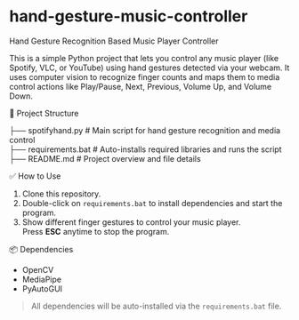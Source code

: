# hand-gesture-music-controller
Hand Gesture Recognition Based Music Player Controller 

This is a simple Python project that lets you control any music player (like Spotify, VLC, or YouTube) using hand gestures detected via your webcam. 
It uses computer vision to recognize finger counts and maps them to media control actions like Play/Pause, Next, Previous, Volume Up, and Volume Down.

📂 Project Structure

├── spotifyhand.py     # Main script for hand gesture recognition and media control                                                                
├── requirements.bat   # Auto-installs required libraries and runs the script                                                                      
├── README.md          # Project overview and file details


✅ How to Use  
1. Clone this repository.  
2. Double-click on `requirements.bat` to install dependencies and start the program.  
3. Show different finger gestures to control your music player.  
Press **ESC** anytime to stop the program.  

📦 Dependencies  
- OpenCV  
- MediaPipe  
- PyAutoGUI  

> All dependencies will be auto-installed via the `requirements.bat` file.
